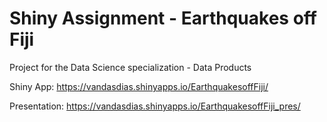 # Shiny Assignment - Earthquakes off Fiji
Project for the Data Science specialization - Data Products

Shiny App:
https://vandasdias.shinyapps.io/EarthquakesoffFiji/

Presentation:
https://vandasdias.shinyapps.io/EarthquakesoffFiji_pres/